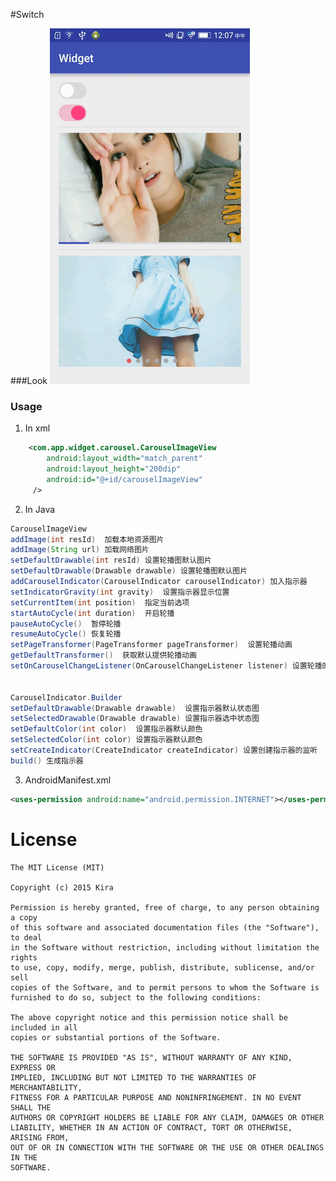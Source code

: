 #Switch

###Look
![CarouselImageView](https://github.com/peace710/Widget/blob/master/mds/carouselimageview/1.gif)

### Usage
1) In xml
```xml
    <com.app.widget.carousel.CarouselImageView
        android:layout_width="match_parent"
        android:layout_height="200dip"
        android:id="@+id/carouselImageView"
     />
```

2) In Java
```Java
CarouselImageView
addImage(int resId)  加载本地资源图片
addImage(String url) 加载网络图片
setDefaultDrawable(int resId) 设置轮播图默认图片
setDefaultDrawable(Drawable drawable) 设置轮播图默认图片
addCarouselIndicator(CarouselIndicator carouselIndicator) 加入指示器
setIndicatorGravity(int gravity)  设置指示器显示位置
setCurrentItem(int position)  指定当前选项
startAutoCycle(int duration)  开启轮播
pauseAutoCycle()  暂停轮播
resumeAutoCycle() 恢复轮播
setPageTransformer(PageTransformer pageTransformer)  设置轮播动画
getDefaultTransformer()  获取默认提供轮播动画
setOnCarouselChangeListener(OnCarouselChangeListener listener) 设置轮播的监听


CarouselIndicator.Builder
setDefaultDrawable(Drawable drawable)  设置指示器默认状态图
setSelectedDrawable(Drawable drawable) 设置指示器选中状态图
setDefaultColor(int color)  设置指示器默认颜色
setSelectedColor(int color) 设置指示器默认颜色
setCreateIndicator(CreateIndicator createIndicator) 设置创建指示器的监听
build() 生成指示器
```

3) AndroidManifest.xml
```xml
<uses-permission android:name="android.permission.INTERNET"></uses-permission>
```

License
=======

    The MIT License (MIT)

	Copyright (c) 2015 Kira

	Permission is hereby granted, free of charge, to any person obtaining a copy
	of this software and associated documentation files (the "Software"), to deal
	in the Software without restriction, including without limitation the rights
	to use, copy, modify, merge, publish, distribute, sublicense, and/or sell
	copies of the Software, and to permit persons to whom the Software is
	furnished to do so, subject to the following conditions:

	The above copyright notice and this permission notice shall be included in all
	copies or substantial portions of the Software.

	THE SOFTWARE IS PROVIDED "AS IS", WITHOUT WARRANTY OF ANY KIND, EXPRESS OR
	IMPLIED, INCLUDING BUT NOT LIMITED TO THE WARRANTIES OF MERCHANTABILITY,
	FITNESS FOR A PARTICULAR PURPOSE AND NONINFRINGEMENT. IN NO EVENT SHALL THE
	AUTHORS OR COPYRIGHT HOLDERS BE LIABLE FOR ANY CLAIM, DAMAGES OR OTHER
	LIABILITY, WHETHER IN AN ACTION OF CONTRACT, TORT OR OTHERWISE, ARISING FROM,
	OUT OF OR IN CONNECTION WITH THE SOFTWARE OR THE USE OR OTHER DEALINGS IN THE
	SOFTWARE.










